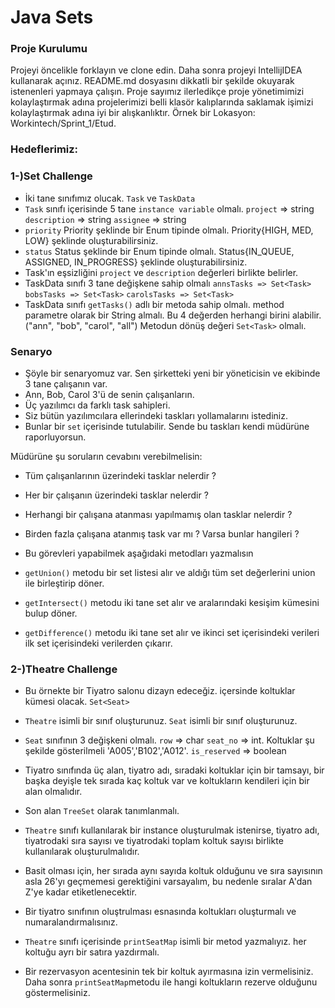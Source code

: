 #  Java Sets

### Proje Kurulumu

Projeyi öncelikle forklayın ve clone edin.
Daha sonra projeyi IntellijIDEA kullanarak açınız. README.md dosyasını dikkatli bir şekilde okuyarak istenenleri yapmaya çalışın.
Proje sayımız ilerledikçe proje yönetimimizi kolaylaştırmak adına projelerimizi belli klasör kalıplarında saklamak işimizi kolaylaştırmak adına iyi bir alışkanlıktır.
Örnek bir Lokasyon: Workintech/Sprint_1/Etud.

### Hedeflerimiz:

### 1-)Set Challenge

 * İki tane sınıfımız olucak. ```Task``` ve ```TaskData```
 * ```Task``` sınıfı içerisinde 5 tane ```instance variable``` olmalı. ```project``` => string ```description``` => string ```assignee``` => string
 * ```priority``` Priority şeklinde bir Enum tipinde olmalı. Priority{HIGH, MED, LOW} şeklinde oluşturabilirsiniz.
 * ```status``` Status şeklinde bir Enum tipinde olmalı. Status{IN_QUEUE, ASSIGNED, IN_PROGRESS} şeklinde oluşturabilirsiniz.
 * Task'ın eşsizliğini ```project``` ve ```description``` değerleri birlikte belirler.
 * TaskData sınıfı 3 tane değişkene sahip olmalı  ```annsTasks => Set<Task>```   ```bobsTasks => Set<Task>```  ```carolsTasks => Set<Task>``` 
 * TaskData sınıfı ```getTasks()``` adlı bir metoda sahip olmalı. method parametre olarak bir String almalı. Bu 4 değerden herhangi birini alabilir. ("ann", "bob", "carol", "all") Metodun dönüş değeri ```Set<Task>``` olmalı.
 
### Senaryo

* Şöyle bir senaryomuz var. Sen şirketteki yeni bir yöneticisin ve ekibinde 3 tane çalışanın var.
* Ann, Bob, Carol 3'ü de senin çalışanların.
* Üç yazılımcı da farklı task sahipleri.
* Siz bütün yazılımcılara ellerindeki taskları yollamalarını istediniz.
* Bunlar bir ```set``` içerisinde tutulabilir. Sende bu taskları kendi müdürüne raporluyorsun.

 Müdürüne şu soruların cevabını verebilmelisin:
* Tüm çalışanlarının üzerindeki tasklar nelerdir ?
* Her bir çalışanın üzerindeki tasklar nelerdir ?
* Herhangi bir çalışana atanması yapılmamış olan tasklar nelerdir ?
* Birden fazla çalışana atanmış task var mı ? Varsa bunlar hangileri ?

* Bu görevleri yapabilmek aşağıdaki metodları yazmalısın
* ```getUnion()``` metodu bir set listesi alır ve aldığı tüm set değerlerini union ile birleştirip döner.
* ```getIntersect()``` metodu iki tane set alır ve aralarındaki kesişim kümesini bulup döner.
* ```getDifference()``` metodu iki tane set alır ve ikinci set içerisindeki verileri ilk set içerisindeki verilerden çıkarır.

### 2-)Theatre Challenge

* Bu örnekte bir Tiyatro salonu dizayn edeceğiz. içersinde koltuklar kümesi olacak. ```Set<Seat>```
* ```Theatre``` isimli bir sınıf oluşturunuz. ```Seat``` isimli bir sınıf oluşturunuz.
* ```Seat``` sınıfının 3 değişkeni olmalı. ```row``` => char ```seat_no``` => int. Koltuklar şu şekilde gösterilmeli 'A005','B102','A012'. ```is_reserved``` => boolean
* Tiyatro sınıfında üç alan, tiyatro adı, sıradaki koltuklar için bir tamsayı, bir başka deyişle tek sırada kaç koltuk var ve koltukların kendileri için bir alan olmalıdır.
* Son alan ```TreeSet``` olarak tanımlanmalı.
* ```Theatre``` sınıfı kullanılarak bir instance oluşturulmak istenirse, tiyatro adı, tiyatrodaki sıra sayısı ve tiyatrodaki toplam koltuk sayısı birlikte kullanılarak oluşturulmalıdır.
* Basit olması için, her sırada aynı sayıda koltuk olduğunu ve sıra sayısının asla 26'yı geçmemesi gerektiğini varsayalım, bu nedenle sıralar A'dan Z'ye kadar etiketlenecektir.

* Bir tiyatro sınıfının oluştrulması esnasında koltukları oluşturmalı ve numaralandırmalısınız.
* ```Theatre``` sınıfı içerisinde ```printSeatMap``` isimli bir metod yazmalıyız. her koltuğu ayrı bir satıra yazdırmalı.
* Bir rezervasyon acentesinin tek bir koltuk ayırmasına izin vermelisiniz. Daha sonra ```printSeatMap```metodu ile hangi koltukların rezerve olduğunu göstermelisiniz.
